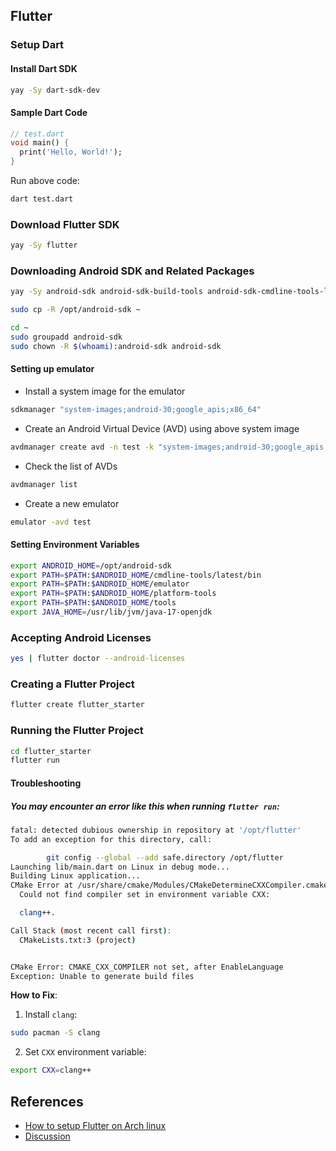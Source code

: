 ## Flutter

### Setup Dart

#### Install Dart SDK

```sh
yay -Sy dart-sdk-dev
```

#### Sample Dart Code

```dart
// test.dart
void main() {
  print('Hello, World!');
}
```

Run above code:

```sh
dart test.dart
```

### Download Flutter SDK

```sh
yay -Sy flutter
```

### Downloading Android SDK and Related Packages

```sh
yay -Sy android-sdk android-sdk-build-tools android-sdk-cmdline-tools-latest android-platform android-sdk-platform-tools android-sdk-emulator
```

```sh
sudo cp -R /opt/android-sdk ~
```

```sh
cd ~
sudo groupadd android-sdk
sudo chown -R $(whoami):android-sdk android-sdk
```

#### Setting up emulator

- Install a system image for the emulator
```sh
sdkmanager "system-images;android-30;google_apis;x86_64"
```

- Create an Android Virtual Device (AVD) using above system image
```sh
avdmanager create avd -n test -k "system-images;android-30;google_apis;x86_64"
```

- Check the list of AVDs
```sh
avdmanager list
```

- Create a new emulator
```sh
emulator -avd test
```

#### Setting Environment Variables

```sh
export ANDROID_HOME=/opt/android-sdk
export PATH=$PATH:$ANDROID_HOME/cmdline-tools/latest/bin
export PATH=$PATH:$ANDROID_HOME/emulator
export PATH=$PATH:$ANDROID_HOME/platform-tools
export PATH=$PATH:$ANDROID_HOME/tools
export JAVA_HOME=/usr/lib/jvm/java-17-openjdk
```

### Accepting Android Licenses

```sh
yes | flutter doctor --android-licenses
```

### Creating a Flutter Project

```sh
flutter create flutter_starter
```

### Running the Flutter Project
```sh
cd flutter_starter
flutter run
```

#### Troubleshooting

##### You may encounter an error like this when running `flutter run`:
```sh
fatal: detected dubious ownership in repository at '/opt/flutter'
To add an exception for this directory, call:

        git config --global --add safe.directory /opt/flutter
Launching lib/main.dart on Linux in debug mode...
Building Linux application...
CMake Error at /usr/share/cmake/Modules/CMakeDetermineCXXCompiler.cmake:48 (message):
  Could not find compiler set in environment variable CXX:

  clang++.

Call Stack (most recent call first):
  CMakeLists.txt:3 (project)


CMake Error: CMAKE_CXX_COMPILER not set, after EnableLanguage
Exception: Unable to generate build files
```

**How to Fix**:

1. Install `clang`:

```sh
sudo pacman -S clang
```

2. Set `CXX` environment variable:
```sh
export CXX=clang++
```

## References

- [How to setup Flutter on Arch linux](https://medium.com/@rajgadhiya011/how-to-setup-flutter-on-arch-linux-with-android-sdk-a-step-by-step-guide-f40450b55669)
- [Discussion](https://www.reddit.com/r/neovim/comments/14c5e6o/how_to_set_up_dartflutter_with_neovim/)
